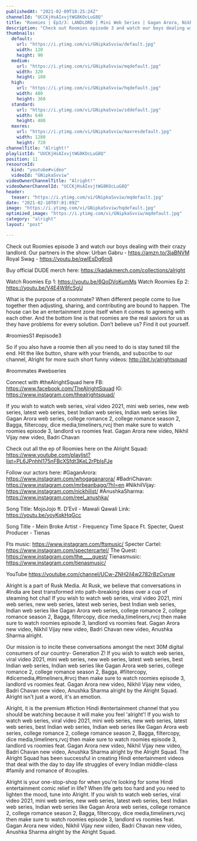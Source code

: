 ```yaml
---
publishedAt: "2021-02-09T18:25:24Z"
channelId: "UCCKjHsAIxvjtWG8KOcLuG8Q"
title: "Roomies | Ep3/3: LANDLORD | Mini Web Series | Gagan Arora, Nikhil Vijay, Badri & Anushka |Alright!"
description: "Check out Roomies episode 3 and watch our boys dealing with their crazy landlord. \nOur partners in the show: \nUrban Gabru -  https://amzn.to/3jaBNVM\nRoyal Swag - https://youtu.be/qwlEsDg6ro8\n\nBuy official DUDE merch here: https://kadakmerch.com/collections/alright\n\nWatch Roomies Ep 1: https://youtu.be/6QoDVoKumMs\nWatch Roomies Ep 2: https://youtu.be/V4E4W8fcSgU\n\nWhat is the purpose of a roommate? When different people come to live together then adjusting, sharing, and contributing are bound to happen. The house can be an entertainment zone itself when it comes to agreeing with each other. And the bottom line is that roomies are the real saviors for us as they have problems for every solution. Don’t believe us? Find it out yourself.\n\n#roomiesS1 #episode3\n\nSo if you also have a roomie then all you need to do is stay tuned till the end. Hit the like button, share with your friends, and subscribe to our channel, Alright for more such short funny videos: http://bit.ly/alrightsquad\n\n#roommates #webseries\n\nConnect with #theAlrightSquad here\nFB: https://www.facebook.com/TheAlrightSquad\nIG: https://www.instagram.com/thealrightsquad/\n\nIf you wish to watch web series, viral video 2021, mini web series, new web series, latest web series, best Indian web series, Indian web series like Gagan Arora web series, college romance 2, college romance season 2, Bagga, filtercopy, dice media,timeliners,rvcj then make sure to watch roomies episode 3, landlord vs roomies feat. Gagan Arora new video, Nikhil Vijay new video, Badri Chavan\n\nCheck out all the ep of Roomies here on the Alright Squad: https://www.youtube.com/playlist?list=PL6JPnhhI175nFBcXSfdt3KeL2rPbIsFJe\n\nFollow our actors here:\n#GaganArora: https://www.instagram.com/whogaganarora/\n#BadriChavan: https://www.instagram.com/mrbeanbagg/?hl=en\n#NikhilVijay: https://www.instagram.com/nickhilist/\n#AnushkaSharma: https://www.instagram.com/reel_anushka/\n\nSong Title: MojoJojo ft. D’Evil - Mawali Qawali \nLink: https://youtu.be/yoyKqkHqGcc\n\nSong Title - Mein Broke\nArtist - Frequency Time Space Ft. Specter, Quest\nProducer - Tienas\n\n Fts music: https://www.instagram.com/ftsmusic/\nSpecter Cartel: https://www.instagram.com/spectercartel/\nThe Quest: https://www.instagram.com/the____quest/\nTienasmusic: https://www.instagram.com/tienasmusic/\n\nYouTube\nhttps://youtube.com/channel/UCw-ZNH2il4w2782rBzCyruw\n\nAlright is a part of Rusk Media. At Rusk, we believe that conversations in #India are best transformed into path-breaking ideas over a cup of steaming hot chai! If you wish to watch web series, viral video 2021, mini web series, new web series, latest web series, best Indian web series, Indian web series like Gagan Arora web series, college romance 2, college romance season 2, Bagga, filtercopy, dice media,timeliners,rvcj then make sure to watch roomies episode 3, landlord vs roomies feat. Gagan Arora new video, Nikhil Vijay new video, Badri Chavan new video, Anushka Sharma alright.\n\nOur mission is to incite these conversations amongst the next 30M digital consumers of our country- Generation Z! If you wish to watch web series, viral video 2021, mini web series, new web series, latest web series, best Indian web series, Indian web series like Gagan Arora web series, college romance 2, college romance season 2, Bagga, #filtercopy, #dicemedia,#timeliners,#rvcj then make sure to watch roomies episode 3, landlord vs roomies feat. Gagan Arora new video, Nikhil Vijay new video, Badri Chavan new video, Anushka Sharma alright by the Alright Squad. Alright isn't just a word, it's an emotion.\n\nAlright, it is the premium #fiction Hindi #entertainment channel that you should be watching because it will make you feel 'alright'! If you wish to watch web series, viral video 2021, mini web series, new web series, latest web series, best Indian web series, Indian web series like Gagan Arora web series, college romance 2, college romance season 2, Bagga, filtercopy, dice media,timeliners,rvcj then make sure to watch roomies episode 3, landlord vs roomies feat. Gagan Arora new video, Nikhil Vijay new video, Badri Chavan new video, Anushka Sharma alright by the Alright Squad. The Alright Squad has been successful in creating Hindi entertainment videos that deal with the day to day life struggles of every Indian middle-class #family and romance of #couples.\n\nAlright is your one-stop-shop for when you're looking for some Hindi entertainment comic relief in life? When life gets too hard and you need to lighten the mood, tune into Alright. If you wish to watch web series, viral video 2021, mini web series, new web series, latest web series, best Indian web series, Indian web series like Gagan Arora web series, college romance 2, college romance season 2, Bagga, filtercopy, dice media,timeliners,rvcj then make sure to watch roomies episode 3, landlord vs roomies feat. Gagan Arora new video, Nikhil Vijay new video, Badri Chavan new video, Anushka Sharma alright by the Alright Squad."
thumbnails:
  default:
    url: "https://i.ytimg.com/vi/GNipkaSvviw/default.jpg"
    width: 120
    height: 90
  medium:
    url: "https://i.ytimg.com/vi/GNipkaSvviw/mqdefault.jpg"
    width: 320
    height: 180
  high:
    url: "https://i.ytimg.com/vi/GNipkaSvviw/hqdefault.jpg"
    width: 480
    height: 360
  standard:
    url: "https://i.ytimg.com/vi/GNipkaSvviw/sddefault.jpg"
    width: 640
    height: 480
  maxres:
    url: "https://i.ytimg.com/vi/GNipkaSvviw/maxresdefault.jpg"
    width: 1280
    height: 720
channelTitle: "Alright!"
playlistId: "UUCKjHsAIxvjtWG8KOcLuG8Q"
position: 11
resourceId:
  kind: "youtube#video"
  videoId: "GNipkaSvviw"
videoOwnerChannelTitle: "Alright!"
videoOwnerChannelId: "UCCKjHsAIxvjtWG8KOcLuG8Q"
header:
  teaser: "https://i.ytimg.com/vi/GNipkaSvviw/mqdefault.jpg"
date: "2021-02-10T07:01:09Z"
image: "https://i.ytimg.com/vi/GNipkaSvviw/hqdefault.jpg"
optimized_image: "https://i.ytimg.com/vi/GNipkaSvviw/mqdefault.jpg"
category: "alright"
layout: "post"

---
```

Check out Roomies episode 3 and watch our boys dealing with their crazy landlord. 
Our partners in the show: 
Urban Gabru -  https://amzn.to/3jaBNVM
Royal Swag - https://youtu.be/qwlEsDg6ro8

Buy official DUDE merch here: https://kadakmerch.com/collections/alright

Watch Roomies Ep 1: https://youtu.be/6QoDVoKumMs
Watch Roomies Ep 2: https://youtu.be/V4E4W8fcSgU

What is the purpose of a roommate? When different people come to live together then adjusting, sharing, and contributing are bound to happen. The house can be an entertainment zone itself when it comes to agreeing with each other. And the bottom line is that roomies are the real saviors for us as they have problems for every solution. Don’t believe us? Find it out yourself.

#roomiesS1 #episode3

So if you also have a roomie then all you need to do is stay tuned till the end. Hit the like button, share with your friends, and subscribe to our channel, Alright for more such short funny videos: http://bit.ly/alrightsquad

#roommates #webseries

Connect with #theAlrightSquad here
FB: https://www.facebook.com/TheAlrightSquad
IG: https://www.instagram.com/thealrightsquad/

If you wish to watch web series, viral video 2021, mini web series, new web series, latest web series, best Indian web series, Indian web series like Gagan Arora web series, college romance 2, college romance season 2, Bagga, filtercopy, dice media,timeliners,rvcj then make sure to watch roomies episode 3, landlord vs roomies feat. Gagan Arora new video, Nikhil Vijay new video, Badri Chavan

Check out all the ep of Roomies here on the Alright Squad: https://www.youtube.com/playlist?list=PL6JPnhhI175nFBcXSfdt3KeL2rPbIsFJe

Follow our actors here:
#GaganArora: https://www.instagram.com/whogaganarora/
#BadriChavan: https://www.instagram.com/mrbeanbagg/?hl=en
#NikhilVijay: https://www.instagram.com/nickhilist/
#AnushkaSharma: https://www.instagram.com/reel_anushka/

Song Title: MojoJojo ft. D’Evil - Mawali Qawali 
Link: https://youtu.be/yoyKqkHqGcc

Song Title - Mein Broke
Artist - Frequency Time Space Ft. Specter, Quest
Producer - Tienas

 Fts music: https://www.instagram.com/ftsmusic/
Specter Cartel: https://www.instagram.com/spectercartel/
The Quest: https://www.instagram.com/the____quest/
Tienasmusic: https://www.instagram.com/tienasmusic/

YouTube
https://youtube.com/channel/UCw-ZNH2il4w2782rBzCyruw

Alright is a part of Rusk Media. At Rusk, we believe that conversations in #India are best transformed into path-breaking ideas over a cup of steaming hot chai! If you wish to watch web series, viral video 2021, mini web series, new web series, latest web series, best Indian web series, Indian web series like Gagan Arora web series, college romance 2, college romance season 2, Bagga, filtercopy, dice media,timeliners,rvcj then make sure to watch roomies episode 3, landlord vs roomies feat. Gagan Arora new video, Nikhil Vijay new video, Badri Chavan new video, Anushka Sharma alright.

Our mission is to incite these conversations amongst the next 30M digital consumers of our country- Generation Z! If you wish to watch web series, viral video 2021, mini web series, new web series, latest web series, best Indian web series, Indian web series like Gagan Arora web series, college romance 2, college romance season 2, Bagga, #filtercopy, #dicemedia,#timeliners,#rvcj then make sure to watch roomies episode 3, landlord vs roomies feat. Gagan Arora new video, Nikhil Vijay new video, Badri Chavan new video, Anushka Sharma alright by the Alright Squad. Alright isn't just a word, it's an emotion.

Alright, it is the premium #fiction Hindi #entertainment channel that you should be watching because it will make you feel 'alright'! If you wish to watch web series, viral video 2021, mini web series, new web series, latest web series, best Indian web series, Indian web series like Gagan Arora web series, college romance 2, college romance season 2, Bagga, filtercopy, dice media,timeliners,rvcj then make sure to watch roomies episode 3, landlord vs roomies feat. Gagan Arora new video, Nikhil Vijay new video, Badri Chavan new video, Anushka Sharma alright by the Alright Squad. The Alright Squad has been successful in creating Hindi entertainment videos that deal with the day to day life struggles of every Indian middle-class #family and romance of #couples.

Alright is your one-stop-shop for when you're looking for some Hindi entertainment comic relief in life? When life gets too hard and you need to lighten the mood, tune into Alright. If you wish to watch web series, viral video 2021, mini web series, new web series, latest web series, best Indian web series, Indian web series like Gagan Arora web series, college romance 2, college romance season 2, Bagga, filtercopy, dice media,timeliners,rvcj then make sure to watch roomies episode 3, landlord vs roomies feat. Gagan Arora new video, Nikhil Vijay new video, Badri Chavan new video, Anushka Sharma alright by the Alright Squad.